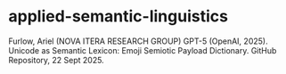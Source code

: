 # applied-semantic-linguistics
Furlow, Ariel (NOVA ITERA RESEARCH GROUP) GPT-5 (OpenAI, 2025). Unicode as Semantic Lexicon: Emoji Semiotic Payload Dictionary. GitHub Repository, 22 Sept 2025.
